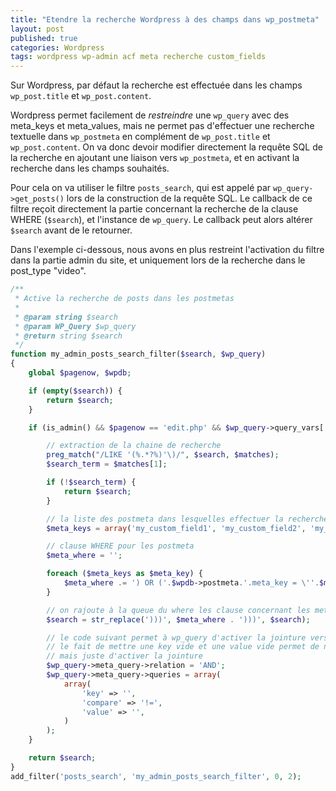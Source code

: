 ```yaml
---
title: "Etendre la recherche Wordpress à des champs dans wp_postmeta"
layout: post
published: true
categories: Wordpress
tags: wordpress wp-admin acf meta recherche custom_fields
---
```


Sur Wordpress, par défaut la recherche est effectuée dans les champs `wp_post.title` et `wp_post.content`.

Wordpress permet facilement de _restreindre_ une `wp_query` avec des meta_keys et meta_values, mais ne permet pas d'effectuer une recherche textuelle dans `wp_postmeta` en complément de `wp_post.title` et `wp_post.content`.
On va donc devoir modifier directement la requête SQL de la recherche en ajoutant une liaison vers `wp_postmeta`, et en activant la recherche dans les champs souhaités.

Pour cela on va utiliser le filtre `posts_search`, qui est appelé par `wp_query->get_posts()` lors de la construction de la requête SQL.
Le callback de ce filtre reçoit directement la partie concernant la recherche de la clause WHERE (`$search`), et l'instance de `wp_query`.
Le callback peut alors altérer `$search` avant de le retourner.

Dans l'exemple ci-dessous, nous avons en plus restreint l'activation du filtre dans la partie admin du site, et uniquement lors de la recherche dans le post_type "video".


```php
/**
 * Active la recherche de posts dans les postmetas
 *
 * @param string $search
 * @param WP_Query $wp_query
 * @return string $search
 */
function my_admin_posts_search_filter($search, $wp_query)
{
	global $pagenow, $wpdb;

	if (empty($search)) {
		return $search;
	}

	if (is_admin() && $pagenow == 'edit.php' && $wp_query->query_vars['post_type'] === 'video')) {

		// extraction de la chaine de recherche
		preg_match("/LIKE '(%.*?%)'\)/", $search, $matches);
		$search_term = $matches[1];

		if (!$search_term) {
			return $search;
		}

		// la liste des postmeta dans lesquelles effectuer la recherche
		$meta_keys = array('my_custom_field1', 'my_custom_field2', 'my_custom_field3');

		// clause WHERE pour les postmeta
		$meta_where = '';

		foreach ($meta_keys as $meta_key) {
			$meta_where .= ') OR ('.$wpdb->postmeta.'.meta_key = \''.$meta_key.'\' AND '.$wpdb->postmeta.'.meta_value LIKE \''.$search_term.'\'';
		}

		// on rajoute à la queue du where les clause concernant les metas
		$search = str_replace(')))', $meta_where . ')))', $search);

		// le code suivant permet à wp_query d'activer la jointure vers wp_postmeta
		// le fait de mettre une key vide et une value vide permet de ne pas restreindre la recherche
		// mais juste d'activer la jointure
		$wp_query->meta_query->relation = 'AND';
		$wp_query->meta_query->queries = array(
			array(
				'key' => '',
				'compare' => '!=',
				'value' => '',
			)
		);
	}

	return $search;
}
add_filter('posts_search', 'my_admin_posts_search_filter', 0, 2);
```